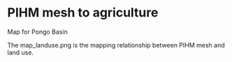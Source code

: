 # PIHM mesh to agriculture

Map for Pongo Basin

The map_landuse.png is the mapping relationship between PIHM mesh and land use.
